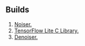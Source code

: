 ## Builds
1. [Noiser.](./noiser/BUILD.md)
2. [TensorFlow Lite C Library.](./tflite/BUILD.md)
3. [Denoiser.](./denoiser/BUILD.md)